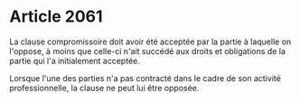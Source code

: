 # Article 2061

<p>La clause compromissoire doit avoir été acceptée par la partie à laquelle on l'oppose, à moins que celle-ci n'ait succédé aux droits et obligations de la partie qui l'a initialement acceptée.</p><p>Lorsque l'une des parties n'a pas contracté dans le cadre de son activité professionnelle, la clause ne peut lui être opposée.</p>